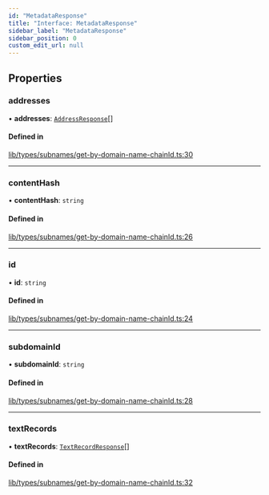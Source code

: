 ```yaml
---
id: "MetadataResponse"
title: "Interface: MetadataResponse"
sidebar_label: "MetadataResponse"
sidebar_position: 0
custom_edit_url: null
---
```


## Properties

### addresses

• **addresses**: [`AddressResponse`](AddressResponse.md)[]

#### Defined in

[lib/types/subnames/get-by-domain-name-chainId.ts:30](https://github.com/JustaName-id/JustaName-sdk/blob/5db266b/packages/@justaname.id/sdk/src/lib/types/subnames/get-by-domain-name-chainId.ts#L30)

___

### contentHash

• **contentHash**: `string`

#### Defined in

[lib/types/subnames/get-by-domain-name-chainId.ts:26](https://github.com/JustaName-id/JustaName-sdk/blob/5db266b/packages/@justaname.id/sdk/src/lib/types/subnames/get-by-domain-name-chainId.ts#L26)

___

### id

• **id**: `string`

#### Defined in

[lib/types/subnames/get-by-domain-name-chainId.ts:24](https://github.com/JustaName-id/JustaName-sdk/blob/5db266b/packages/@justaname.id/sdk/src/lib/types/subnames/get-by-domain-name-chainId.ts#L24)

___

### subdomainId

• **subdomainId**: `string`

#### Defined in

[lib/types/subnames/get-by-domain-name-chainId.ts:28](https://github.com/JustaName-id/JustaName-sdk/blob/5db266b/packages/@justaname.id/sdk/src/lib/types/subnames/get-by-domain-name-chainId.ts#L28)

___

### textRecords

• **textRecords**: [`TextRecordResponse`](TextRecordResponse.md)[]

#### Defined in

[lib/types/subnames/get-by-domain-name-chainId.ts:32](https://github.com/JustaName-id/JustaName-sdk/blob/5db266b/packages/@justaname.id/sdk/src/lib/types/subnames/get-by-domain-name-chainId.ts#L32)
